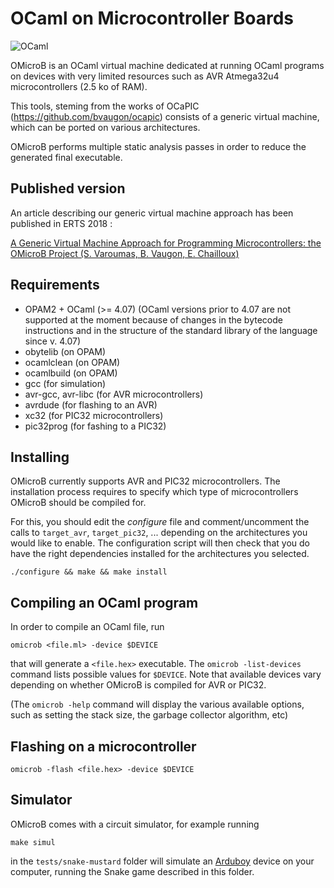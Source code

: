 # OCaml on Microcontroller Boards

![OCaml](https://img.shields.io/badge/OCaml-4.07-orange?logo=OCaml&logoColor=white)


OMicroB is an OCaml virtual machine dedicated at running OCaml programs on devices with very limited resources such as AVR Atmega32u4 microcontrollers (2.5 ko of RAM).

This tools, steming from the works of OCaPIC (https://github.com/bvaugon/ocapic) consists of a generic virtual machine, which can be ported on various architectures.

OMicroB performs multiple static analysis passes in order to reduce the generated final executable.

## Published version

An article describing our generic virtual machine approach has been published in ERTS 2018 :

[A Generic Virtual Machine Approach for Programming Microcontrollers: the OMicroB Project (S. Varoumas, B. Vaugon, E. Chailloux)](http://hal.upmc.fr/hal-01705825/document)


## Requirements

- OPAM2 + OCaml (>= 4.07)
  (OCaml versions prior to 4.07 are not supported at the moment because of changes in the bytecode instructions and in the structure of the standard library of the language since v. 4.07)
- obytelib (on OPAM)
- ocamlclean (on OPAM)
- ocamlbuild (on OPAM)
- gcc (for simulation)
- avr-gcc, avr-libc (for AVR microcontrollers)
- avrdude (for flashing to an AVR)
- xc32 (for PIC32 microcontrollers)
- pic32prog (for fashing to a PIC32)

## Installing

OMicroB currently supports AVR and PIC32 microcontrollers. 
The installation process requires to specify which type of microcontrollers OMicroB should be compiled for.

For this, you should edit the *configure* file and comment/uncomment the calls to `target_avr`, `target_pic32`, ... depending on the architectures you would like to enable. The configuration script will then check that you do have the right dependencies installed for the architectures you selected.

```console
./configure && make && make install
```


## Compiling an OCaml program

In order to compile an OCaml file, run

```
omicrob <file.ml> -device $DEVICE
```

that will generate a ```<file.hex>``` executable. 
The ```omicrob -list-devices``` command lists possible values for ```$DEVICE```. 
Note that available devices vary depending on whether OMicroB is compiled for AVR or PIC32. 

(The ```omicrob -help``` command will display the various available options, such as setting the stack size, the garbage collector algorithm, etc)

## Flashing on a microcontroller

```console
omicrob -flash <file.hex> -device $DEVICE
```

## Simulator

OMicroB comes with a circuit simulator, for example running

```console
make simul
```
in the ```tests/snake-mustard``` folder will simulate an [Arduboy]([https://arduboy.com) device on your computer, running the Snake game described in this folder.

